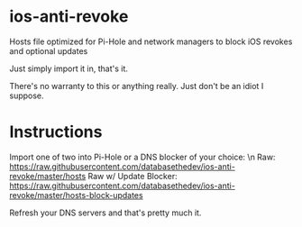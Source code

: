 # ios-anti-revoke
Hosts file optimized for Pi-Hole and network managers to block iOS revokes and optional updates

Just simply import it in, that's it.

There's no warranty to this or anything really. Just don't be an idiot I suppose.

# Instructions
Import one of two into Pi-Hole or a DNS blocker of your choice: \n
Raw: https://raw.githubusercontent.com/databasethedev/ios-anti-revoke/master/hosts
Raw w/ Update Blocker: https://raw.githubusercontent.com/databasethedev/ios-anti-revoke/master/hosts-block-updates

Refresh your DNS servers and that's pretty much it.
